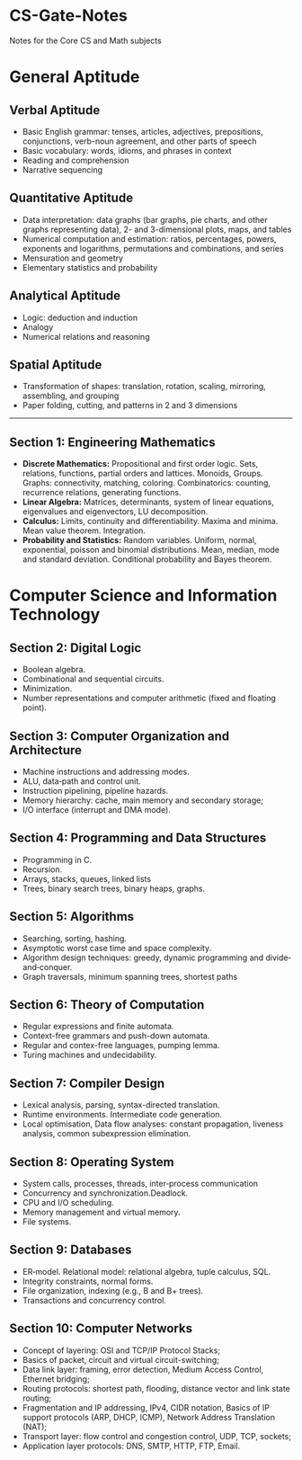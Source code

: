 # CS-Gate-Notes
Notes for the Core CS and Math subjects
# General Aptitude
## Verbal Aptitude
- Basic English grammar: tenses, articles, adjectives, prepositions, conjunctions, verb-noun agreement, and other parts of speech
- Basic vocabulary: words, idioms, and phrases in context
- Reading and comprehension
- Narrative sequencing

## Quantitative Aptitude
- Data interpretation: data graphs (bar graphs, pie charts, and other graphs representing data), 2- and 3-dimensional plots, maps, and tables
- Numerical computation and estimation: ratios, percentages, powers, exponents and logarithms, permutations and combinations, and series
- Mensuration and geometry
- Elementary statistics and probability

## Analytical Aptitude
- Logic: deduction and induction
- Analogy
- Numerical relations and reasoning

## Spatial Aptitude
- Transformation of shapes: translation, rotation, scaling, mirroring, assembling, and grouping
- Paper folding, cutting, and patterns in 2 and 3 dimensions

---


## Section 1: Engineering Mathematics
- **Discrete Mathematics:** Propositional and first order logic. Sets, relations, functions, partial orders and lattices. Monoids, Groups. Graphs: connectivity, matching, coloring. Combinatorics: counting, recurrence relations, generating functions.
- **Linear Algebra:** Matrices, determinants, system of linear equations, eigenvalues and eigenvectors, LU decomposition.
- **Calculus:** Limits, continuity and differentiability. Maxima and minima. Mean value theorem. Integration.
- **Probability and Statistics:** Random variables. Uniform, normal, exponential, poisson and binomial distributions. Mean, median, mode and standard deviation. Conditional probability and Bayes theorem.


# Computer Science and Information Technology
## Section 2: Digital Logic
- Boolean algebra.
- Combinational and sequential circuits. 
- Minimization.
- Number representations and computer arithmetic (fixed and floating point).
## Section 3: Computer Organization and Architecture
- Machine instructions and addressing modes.
- ALU, data‐path and control unit. 
- Instruction pipelining, pipeline hazards.
- Memory hierarchy: cache, main memory and secondary storage; 
- I/O interface (interrupt and DMA mode).
## Section 4: Programming and Data Structures
- Programming in C.
- Recursion. 
- Arrays, stacks, queues, linked lists
- Trees, binary search trees, binary heaps, graphs.
## Section 5: Algorithms
- Searching, sorting, hashing.
- Asymptotic worst case time and space complexity.
- Algorithm design techniques: greedy, dynamic programming and divide‐and‐conquer. 
- Graph traversals, minimum spanning trees, shortest paths
## Section 6: Theory of Computation
- Regular expressions and finite automata.
- Context-free grammars and push-down automata.
- Regular and contex-free languages, pumping lemma. 
- Turing machines and undecidability.
## Section 7: Compiler Design
- Lexical analysis, parsing, syntax-directed translation.
- Runtime environments. Intermediate code generation.
- Local optimisation, Data flow analyses: constant propagation, liveness analysis, common subexpression elimination.
## Section 8: Operating System
- System calls, processes, threads, inter‐process communication
- Concurrency and synchronization.Deadlock.
- CPU and I/O scheduling. 
- Memory management and virtual memory.
- File systems.
## Section 9: Databases
- ER‐model. Relational model: relational algebra, tuple calculus, SQL.
- Integrity constraints, normal forms. 
- File organization, indexing (e.g., B and B+ trees).
- Transactions and concurrency control.
## Section 10: Computer Networks
- Concept of layering: OSI and TCP/IP Protocol Stacks; 
- Basics of packet, circuit and virtual circuit-switching;
- Data link layer: framing, error detection, Medium Access Control, Ethernet bridging; 
- Routing protocols: shortest path, flooding, distance vector and link state routing;
- Fragmentation and IP addressing, IPv4, CIDR notation, Basics of IP support protocols (ARP, DHCP, ICMP), Network Address Translation (NAT);
- Transport layer: flow control and congestion control, UDP, TCP, sockets;
- Application layer protocols: DNS, SMTP, HTTP, FTP, Email.
